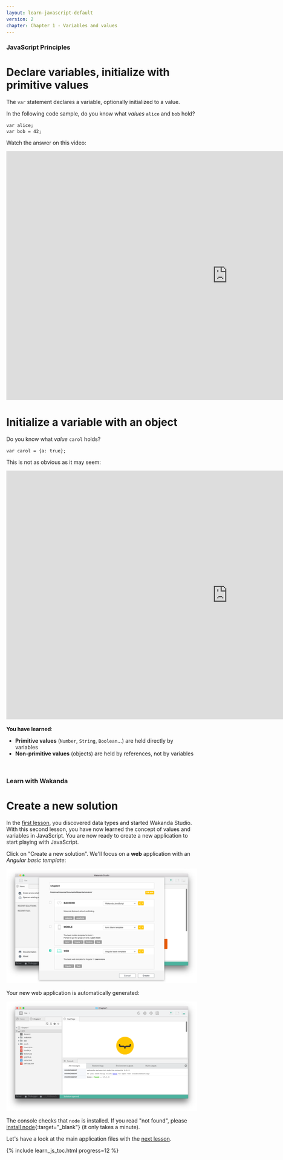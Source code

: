 ```yaml
---
layout: learn-javascript-default
version: 2
chapter: Chapter 1 - Variables and values
---
```


### JavaScript Principles

# Declare variables, initialize with primitive values

The `var` statement declares a variable, optionally initialized to a value.

In the following code sample, do you know what _values_ `alice` and `bob` hold?

    var alice;
    var bob = 42;

Watch the answer on this video:

<div class="player">
<div class="embed-video">
<iframe src="https://player.vimeo.com/video/208474337" width="1170" height="658" allowtransparency="true" frameborder="0" webkitallowfullscreen="" mozallowfullscreen="" allowfullscreen=""></iframe>
</div>
</div>

# Initialize a variable with an object

Do you know what _value_ `carol` holds?

    var carol = {a: true};

This is not as obvious as it may seem:

<div class="player">
<div class="embed-video">
<iframe src="https://player.vimeo.com/video/208651639" width="1170" height="658" allowtransparency="true" frameborder="0" webkitallowfullscreen="" mozallowfullscreen="" allowfullscreen=""></iframe>
</div>
</div>

**You have learned**:

*   **Primitive values** (`Number`, `String`, `Boolean`…) are held directly by variables
*   **Non-primitive values** (objects) are held by references, not by variables

<br/>

### Learn with Wakanda

# Create a new solution

In the [first lesson](data-types.html), you discovered data types and started Wakanda Studio. With this second lesson, you have now learned the concept of values and variables in JavaScript. You are now ready to create a new application to start playing with JavaScript.

Click on "Create a new solution". We'll focus on a **web** application with an _Angular basic template_:

<img src="../img/wakanda-studio-select-template.png"/>

Your new web application is automatically generated:

<img src="../img/wakanda-studio-new-web-app.png"/>

The console checks that `node` is installed. If you read "not found", please [install node](https://nodejs.org/en/){:target="_blank"} (it only takes a minute).

Let's have a look at the main application files with the [next lesson](assign-primitive-values.html).

{% include learn_js_toc.html progress=12 %}